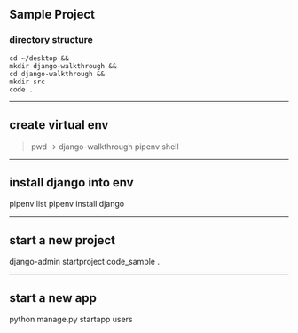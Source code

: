 ## Sample Project

### directory structure

```
cd ~/desktop &&
mkdir django-walkthrough &&
cd django-walkthrough &&
mkdir src
code .
```

---

## create virtual env

> pwd -> django-walkthrough
> pipenv shell

---

## install django into env

pipenv list
pipenv install django

---

## start a new project

django-admin startproject code_sample .

---

## start a new app

python manage.py startapp users
